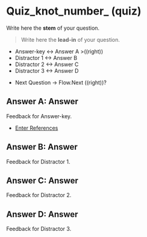 # Quiz_knot_number_ (quiz)

Write here the **stem** of your question.

> Write here the **lead-in** of your question.
+ Answer-key <-> Answer A >((right))
+ Distractor 1 <-> Answer B
+ Distractor 2 <-> Answer C
+ Distractor 3 <-> Answer D

* Next Question -> Flow.Next ((right))?

## Answer A: Answer

Feedback for Answer-key.

* [Enter References](References)

## Answer B: Answer

Feedback for Distractor 1.

## Answer C: Answer

Feedback for Distractor 2.

## Answer D: Answer

Feedback for Distractor 3.
